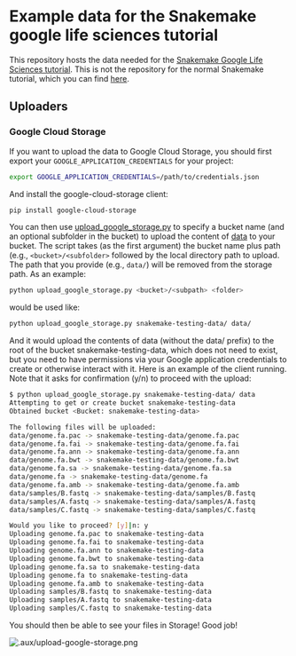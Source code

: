 # Example data for the Snakemake google life sciences tutorial

This repository hosts the data needed for the [Snakemake Google Life Sciences tutorial](https://snakemake.readthedocs.io/en/stable/executor_tutorial/google_lifesciences.html).
This is not the repository for the normal Snakemake tutorial, which you can find [here](https://github.com/snakemake/snakemake-tutorial-data).


## Uploaders

### Google Cloud Storage

If you want to upload the data to Google Cloud Storage, you should first
export your `GOOGLE_APPLICATION_CREDENTIALS` for your project:

```bash
export GOOGLE_APPLICATION_CREDENTIALS=/path/to/credentials.json
```

And install the google-cloud-storage client:

```bash
pip install google-cloud-storage
```

You can then use [upload_google_storage.py](upload_google_storage.py) to specify a bucket name
(and an optional subfolder in the bucket) to upload the content of [data](data)
to your bucket. The script takes (as the first argument) the bucket name plus path
(e.g., `<bucket>/<subfolder>` followed by the local directory path to upload.
The path that you provide (e.g., `data/`) will be removed from the storage path.
As an example:

```bash
python upload_google_storage.py <bucket>/<subpath> <folder>
```

would be used like:

```bash
python upload_google_storage.py snakemake-testing-data/ data/
```

And it would upload the contents of data (without the data/ prefix) to 
the root of the bucket snakemake-testing-data, which does not need to exist,
but you need to have permissions via your Google application credentials
to create or otherwise interact with it. Here is an example of the client 
running. Note that it asks for confirmation (y/n) to proceed with the upload:

```bash
$ python upload_google_storage.py snakemake-testing-data/ data
Attempting to get or create bucket snakemake-testing-data
Obtained bucket <Bucket: snakemake-testing-data>

The following files will be uploaded:
data/genome.fa.pac -> snakemake-testing-data/genome.fa.pac
data/genome.fa.fai -> snakemake-testing-data/genome.fa.fai
data/genome.fa.ann -> snakemake-testing-data/genome.fa.ann
data/genome.fa.bwt -> snakemake-testing-data/genome.fa.bwt
data/genome.fa.sa -> snakemake-testing-data/genome.fa.sa
data/genome.fa -> snakemake-testing-data/genome.fa
data/genome.fa.amb -> snakemake-testing-data/genome.fa.amb
data/samples/B.fastq -> snakemake-testing-data/samples/B.fastq
data/samples/A.fastq -> snakemake-testing-data/samples/A.fastq
data/samples/C.fastq -> snakemake-testing-data/samples/C.fastq

Would you like to proceed? [y]|n: y
Uploading genome.fa.pac to snakemake-testing-data
Uploading genome.fa.fai to snakemake-testing-data
Uploading genome.fa.ann to snakemake-testing-data
Uploading genome.fa.bwt to snakemake-testing-data
Uploading genome.fa.sa to snakemake-testing-data
Uploading genome.fa to snakemake-testing-data
Uploading genome.fa.amb to snakemake-testing-data
Uploading samples/B.fastq to snakemake-testing-data
Uploading samples/A.fastq to snakemake-testing-data
Uploading samples/C.fastq to snakemake-testing-data
```

You should then be able to see your files in Storage! Good job!

![.aux/upload-google-storage.png](.aux/upload-google-storage.png)

